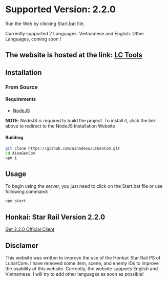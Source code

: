 # Supported Version: 2.2.0
Run the Web by clicking Start.bat file.

Currently supported 2 Languages: Vietnamese and English. Other Languages, coming soon !

## The website is hosted at the link: [LC Tools](https://lcweb.linhle.myds.me/lang=en/cmdbeginner)

## Installation

### From Source

#### Requirements

- [NodeJS](https://nodejs.org/en)

**NOTE**: NodeJS is required to build the project. To install it, click the link above to redirect to the NodeJS Installation Website

#### Building

```sh
git clone https://github.com/ainadesu/LCGenCom.git
cd AinaGenCom
npm i
```

## Usage

To begin using the server, you just need to click on the Start.bat file or use following command:

```sh
npm start
```

## Honkai: Star Rail Version 2.2.0
[Get 2.2.0 Official Client](https://download-porter.hoyoverse.com/download-porter/2024/03/21/2.1%20Setup_hoyoverse.exe?trace_key=StarRail_setup_ua_24c34aa43c71)

## Disclamer
This website was written to improve the use of the Honkai: Star Rail PS of LunarCore.
I have removed some item, scene, and enemy IDs to improve the usability of this website.
Currently, the website supports English and Vietnamese. I will try to add other languages as soon as possible!
